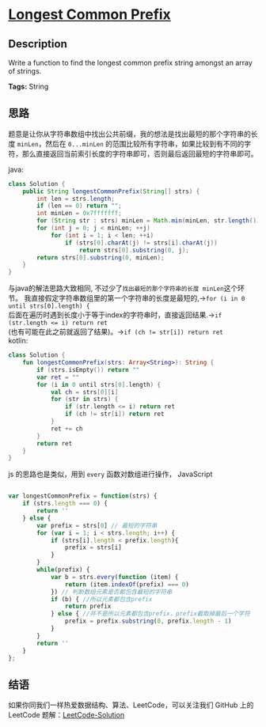 # [Longest Common Prefix][title]

## Description

Write a function to find the longest common prefix string amongst an array of strings.

**Tags:** String


## 思路

题意是让你从字符串数组中找出公共前缀，我的想法是找出最短的那个字符串的长度 `minLen`，然后在 `0...minLen` 的范围比较所有字符串，如果比较到有不同的字符，那么直接返回当前索引长度的字符串即可，否则最后返回最短的字符串即可。

java:
```java
class Solution {
    public String longestCommonPrefix(String[] strs) {
        int len = strs.length;
        if (len == 0) return "";
        int minLen = 0x7fffffff;
        for (String str : strs) minLen = Math.min(minLen, str.length());
        for (int j = 0; j < minLen; ++j)
            for (int i = 1; i < len; ++i)
                if (strs[0].charAt(j) != strs[i].charAt(j))
                    return strs[0].substring(0, j);
        return strs[0].substring(0, minLen);
    }
}
```

与java的解法思路大致相同, 不过少了`找出最短的那个字符串的长度 minLen`这个环节。
我直接假定字符串数组里的第一个字符串的长度是最短的,->`for (i in 0 until strs[0].length) {`  
后面在遍历时遇到长度小于等于index的字符串时，直接返回结果.->`if (str.length <= i) return ret`  
(也有可能在此之前就返回了结果)。->`if (ch != str[i]) return ret`  
kotlin:
```kotlin
class Solution {
    fun longestCommonPrefix(strs: Array<String>): String {
        if (strs.isEmpty()) return ""
        var ret = ""
        for (i in 0 until strs[0].length) {
            val ch = strs[0][i]
            for (str in strs) {
                if (str.length <= i) return ret
                if (ch != str[i]) return ret
            }
            ret += ch
        }
        return ret
    }
}
```
js 的思路也是类似，用到 `every` 函数对数组进行操作，
JavaScript
```JavaScript

var longestCommonPrefix = function(strs) {
    if (strs.length === 0) {
        return ''
    } else {
        var prefix = strs[0] // 最短的字符串
        for (var i = 1; i < strs.length; i++) {
            if (strs[i].length < prefix.length){
                prefix = strs[i]
            }
        }
        while(prefix) {
            var b = strs.every(function (item) {
                return (item.indexOf(prefix) === 0)
            }) // 判断数组元素是否都包含最短的字符串
            if (b) { //所以元素都包含prefix
                return prefix
            } else { //并不是所以元素都包含prefix，prefix截取掉最后一个字符
                prefix = prefix.substring(0, prefix.length - 1)
            }
        }
		return ''
    }
};
```

## 结语

如果你同我们一样热爱数据结构、算法、LeetCode，可以关注我们 GitHub 上的 LeetCode 题解：[LeetCode-Solution][ls]



[title]: https://leetcode.com/problems/longest-common-prefix
[ls]: https://github.com/RichCodersAndMe/LeetCode-Solution
